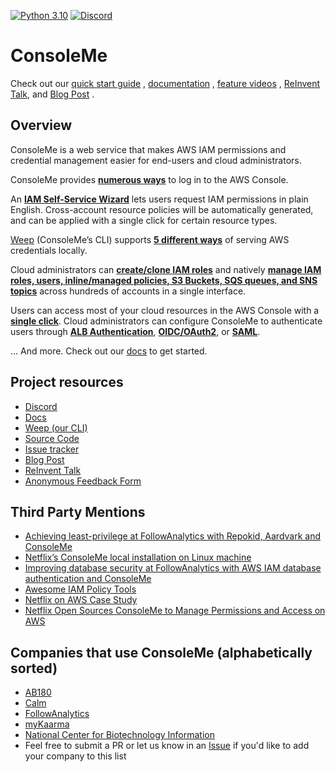 [![Python 3.10](https://img.shields.io/badge/python-3.10-blue.svg)](https://www.python.org/downloads/release/python-3105/)
[![Discord](https://img.shields.io/discord/730908778299523072?label=Discord&logo=discord&style=flat-square)](https://discord.gg/nQVpNGGkYu)

# ConsoleMe

Check out our [quick start guide](https://hawkins.gitbook.io/consoleme/quick-start)
, [documentation](https://hawkins.gitbook.io/consoleme/)
, [feature videos](https://hawkins.gitbook.io/consoleme/feature-videos)
, [ReInvent Talk](https://www.youtube.com/watch?v=fXNRYcNyw0c&t=5s),
and [Blog Post](https://netflixtechblog.com/consoleme-a-central-control-plane-for-aws-permissions-and-access-fd09afdd60a8)
.

## Overview

ConsoleMe is a web service that makes AWS IAM permissions and credential management easier for end-users and cloud
administrators.

ConsoleMe provides [**numerous
ways**](https://hawkins.gitbook.io/consoleme/feature-videos/credentials/aws-console-login) to log in to the AWS Console.

An [**IAM Self-Service
Wizard**](https://hawkins.gitbook.io/consoleme/feature-videos/policy-management/self-service-iam-wizard) lets users
request IAM permissions in plain English. Cross-account resource policies will be automatically generated, and can be
applied with a single click for certain resource types.

[Weep](https://github.com/Netflix/weep) (ConsoleMe’s CLI) supports [**5 different
ways**](https://hawkins.gitbook.io/consoleme/weep-cli/cli) of serving AWS credentials locally.

Cloud administrators can [**create/clone IAM
roles**](https://hawkins.gitbook.io/consoleme/feature-videos/policy-management/role-creation-and-cloning) and natively [**manage
IAM roles, users, inline/managed policies, S3 Buckets, SQS queues, and SNS
topics**](https://hawkins.gitbook.io/consoleme/feature-videos/policy-management/policy-editor-for-iam-sqs-sns-and-s3)
across hundreds of accounts in a single interface.

Users can access most of your cloud resources in the AWS Console with a [**single
click**](https://hawkins.gitbook.io/consoleme/feature-videos/policy-management/multi-account-policies-management). Cloud
administrators can configure ConsoleMe to authenticate users through [**ALB
Authentication**](https://hawkins.gitbook.io/consoleme/configuration/authentication-and-authorization/alb-auth),
[**OIDC/OAuth2**](https://hawkins.gitbook.io/consoleme/configuration/authentication-and-authorization/oidc-oauth2-okta),
or [**SAML**](https://hawkins.gitbook.io/consoleme/configuration/authentication-and-authorization/saml-auth0).

… And more. Check out our [docs](https://hawkins.gitbook.io/consoleme/) to get started.

## Project resources

- [Discord](https://discord.gg/nQVpNGGkYu)
- [Docs](https://hawkins.gitbook.io/consoleme/)
- [Weep (our CLI)](https://github.com/netflix/weep)
- [Source Code](https://github.com/netflix/consoleme)
- [Issue tracker](https://github.com/netflix/consoleme/issues)
- [Blog Post](https://netflixtechblog.com/consoleme-a-central-control-plane-for-aws-permissions-and-access-fd09afdd60a8)
- [ReInvent Talk](https://www.youtube.com/watch?v=fXNRYcNyw0c&t=5s)
- [Anonymous Feedback Form](https://forms.gle/JVgmHVua3Tr7JVsr9)

## Third Party Mentions

- [Achieving least-privilege at FollowAnalytics with Repokid, Aardvark and ConsoleMe](https://medium.com/followanalytics/granting-least-privileges-at-followanalytics-with-repokid-aardvark-and-consoleme-895d8daf604a)
- [Netflix’s ConsoleMe local installation on Linux machine](https://kerneltalks.com/tools/netflixs-consoleme-local-installation-on-linux-machine/)
- [Improving database security at FollowAnalytics with AWS IAM database authentication and ConsoleMe](https://medium.com/followanalytics/improving-database-security-at-followanalytics-with-aws-iam-database-authentication-and-consoleme-d00ea8a6edef)
- [Awesome IAM Policy Tools](https://github.com/kdeldycke/awesome-iam#aws-policy-tools)
- [Netflix on AWS Case Study](https://aws.amazon.com/solutions/case-studies/netflix/)
- [Netflix Open Sources ConsoleMe to Manage Permissions and Access on AWS](infoq.com/news/2021/04/netflix-consoleme-aws/)

## Companies that use ConsoleMe (alphabetically sorted)

- [AB180](https://en.ab180.co/)
- [Calm](https://www.calm.com/)
- [FollowAnalytics](https://followanalytics.com/)
- [myKaarma](https://mykaarma.com/)
- [National Center for Biotechnology Information](https://www.ncbi.nlm.nih.gov/)
- Feel free to submit a PR or let us know in an [Issue](https://github.com/Netflix/consoleme/issues) if you'd like to
  add your company to this list
